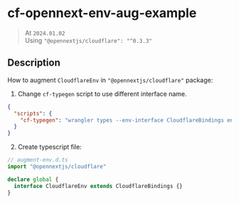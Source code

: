 # cf-opennext-env-aug-example

>  At `2024.01.02`  
>  Using `"@opennextjs/cloudflare": "^0.3.3"`

## Description
How to augment `CloudflareEnv` in `"@opennextjs/cloudflare"` package:

1. Change `cf-typegen` script to use different interface name.
```json
{
  "scripts": {
    "cf-typegen": "wrangler types --env-interface CloudflareBindings env.d.ts"
  }
}
```

2. Create typescript file:
```ts
// augment-env.d.ts
import "@opennextjs/cloudflare"

declare global {
  interface CloudflareEnv extends CloudflareBindings {}
}
```
